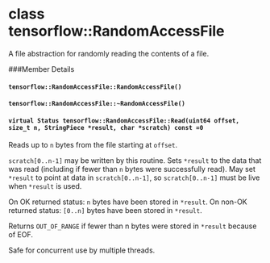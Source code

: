# class tensorflow::RandomAccessFile

A file abstraction for randomly reading the contents of a file.

\###Member Details

#### `tensorflow::RandomAccessFile::RandomAccessFile()` <a href="#tensorflow_randomaccessfile_randomaccessfile" id="tensorflow_randomaccessfile_randomaccessfile"></a>

#### `tensorflow::RandomAccessFile::~RandomAccessFile()` <a href="#tensorflow_randomaccessfile_randomaccessfile" id="tensorflow_randomaccessfile_randomaccessfile"></a>

#### `virtual Status tensorflow::RandomAccessFile::Read(uint64 offset, size_t n, StringPiece *result, char *scratch) const =0` <a href="#virtual_status_tensorflow_randomaccessfile_read" id="virtual_status_tensorflow_randomaccessfile_read"></a>

Reads up to `n` bytes from the file starting at `offset`.

`scratch[0..n-1]` may be written by this routine. Sets `*result` to the data that was read (including if fewer than `n` bytes were successfully read). May set `*result` to point at data in `scratch[0..n-1]`, so `scratch[0..n-1]` must be live when `*result` is used.

On OK returned status: `n` bytes have been stored in `*result`. On non-OK returned status: `[0..n]` bytes have been stored in `*result`.

Returns `OUT_OF_RANGE` if fewer than n bytes were stored in `*result` because of EOF.

Safe for concurrent use by multiple threads.
